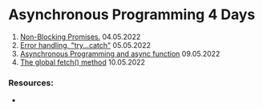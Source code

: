 # Asynchronous Programming 4 Days

1.  [Non-Blocking Promises.]() 04.05.2022
2.  [Error handling, "try...catch"]() 05.05.2022
3.  [Asynchronous Programming and async function]() 09.05.2022
4.  [The global fetch() method]() 10.05.2022

### Resources:

- []()

